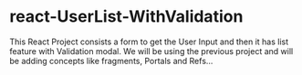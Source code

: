 # react-UserList-WithValidation

This React Project consists a form to get the User Input and then it has list feature with Validation modal.
We will be using the previous project and will be adding concepts like fragments, Portals and Refs... 

